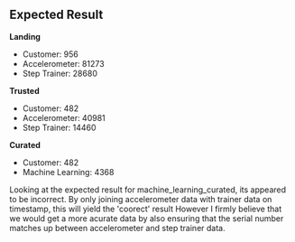 ## Expected Result
**Landing**
- Customer: 956
- Accelerometer: 81273
- Step Trainer: 28680

**Trusted**
- Customer: 482
- Accelerometer: 40981
- Step Trainer: 14460

**Curated**
- Customer: 482
- Machine Learning: 4368


Looking at the expected result for machine_learning_curated, its appeared to be incorrect.
By only joining accelerometer data with trainer data on timestamp, this will yield the 'coorect' result
However I firmly believe that we would get a more acurate data by also ensuring that the serial number matches up between accelerometer and step trainer data.


